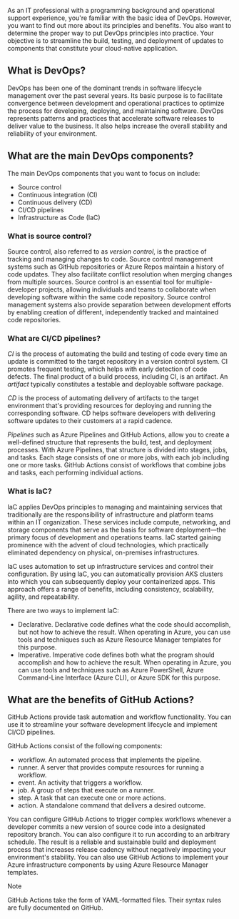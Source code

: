 ﻿As an IT professional with a programming background and operational support experience, you're familiar with the basic idea of DevOps. However, you want to find out more about its principles and benefits. You also want to determine the proper way to put DevOps principles into practice. Your objective is to streamline the build, testing, and deployment of updates to components that constitute your cloud-native application.

## What is DevOps?

DevOps has been one of the dominant trends in software lifecycle management over the past several years. Its basic purpose is to facilitate convergence between development and operational practices to optimize the process for developing, deploying, and maintaining software<!-- ID/SME: I'm thinking Acrolinx won't like the length of this sentence. -->. DevOps represents patterns and practices that accelerate software releases to deliver value to the business. It also helps increase the overall stability and reliability of your environment.

## What are the main DevOps components?

The main DevOps components that you want to focus on include:

* Source control
* Continuous integration (CI)
* Continuous delivery (CD)<!-- In Term Studio and at Microsoft Docs, CD is "continuous deployment." -->
* CI/CD pipelines
* Infrastructure as Code (IaC)

### What is source control?

Source control, also referred to as *version control*, is the practice of tracking and managing changes to code. Source control management systems such as GitHub repositories or Azure Repos maintain a history of code updates. They also facilitate conflict resolution when merging changes from multiple sources. Source control is an essential tool for multiple-developer projects, allowing individuals and teams to collaborate when developing software within the same code repository. Source control management systems also provide separation between development efforts by enabling creation of different, independently tracked and maintained code repositories.<!-- ID/SME: Please verify this rewritten sentence is still accurate. -->

### What are CI/CD pipelines?

*CI* is the process of automating the build and testing of code every time an update is committed to the target repository in a version control system. CI promotes frequent testing, which helps with early detection of code defects. The final product of a build process, including CI, is an artifact. An *artifact* typically constitutes a testable and deployable software package.

*CD* is the process of automating delivery of artifacts to the target environment that's providing resources for deploying and running the corresponding software. CD helps software developers with delivering software updates to their customers at a rapid cadence.

*Pipelines* such as Azure Pipelines and GitHub Actions, allow you to create a well-defined structure that represents the build, test, and deployment processes. With Azure Pipelines, that structure is divided into stages, jobs, and tasks. Each stage consists of one or more jobs, with each job including one or more tasks. GitHub Actions consist of workflows that combine jobs and tasks, each performing individual actions.

### What is IaC?

IaC applies DevOps principles to managing and maintaining services that traditionally are the responsibility of infrastructure and platform teams within an IT organization. These services include compute, networking, and storage components that serve as the basis for software deployment&mdash;the primary focus of development and operations teams. IaC started gaining prominence with the advent of cloud technologies, which practically eliminated dependency on physical, on-premises infrastructures.

IaC uses automation to set up infrastructure services and control their configuration. By using IaC, you can automatically provision AKS clusters into which you can subsequently deploy your containerized apps. This approach offers a range of benefits, including consistency, scalability, agility, and repeatability.

There are two ways to implement IaC:

* Declarative. Declarative code defines what the code should accomplish, but not how to achieve the result. When operating in Azure, you can use tools and techniques such as Azure Resource Manager templates for this purpose.
* Imperative. Imperative code defines both what the program should accomplish and how to achieve the result. When operating in Azure, you can use tools and techniques such as Azure PowerShell, Azure Command-Line Interface (Azure CLI), or Azure SDK for this purpose.

## What are the benefits of GitHub Actions?

GitHub Actions provide task automation and workflow functionality. You can use it to streamline your software development lifecycle and implement CI/CD pipelines.

GitHub Actions consist of the following components:
<!-- ID/SME: Even though the following components in GitHub Actions are lowercase, I would change them to initial caps - Workflow. Runner. Event. etc. -->
* workflow. An automated process that implements the pipeline.
* runner. A server that provides compute resources for running a workflow.
* event. An activity that triggers a workflow.
* job. A group of steps that execute on a runner.
* step. A task that can execute one or more actions.
* action. A standalone command that delivers a desired outcome.

You can configure GitHub Actions to trigger complex workflows whenever a developer commits a new version of source code into a designated repository branch.  You can also configure it to run according to an arbitrary schedule. The result is a reliable and sustainable build and deployment process that increases release cadency without negatively impacting your environment's stability. You can also use GitHub Actions to implement your Azure infrastructure components by using Azure Resource Manager templates.

> [!NOTE]
> GitHub Actions take the form of YAML-formatted<!-- ID/SME: Can we change this to "yaml-formatted?" --> files. Their syntax rules are fully documented on GitHub.
